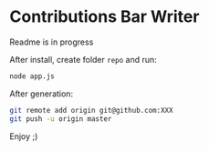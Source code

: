 # Contributions Bar Writer

Readme is in progress

After install, create folder `repo` and run:
```bash
node app.js
```

After generation:
```bash
git remote add origin git@github.com:XXX
git push -u origin master
```

Enjoy ;)